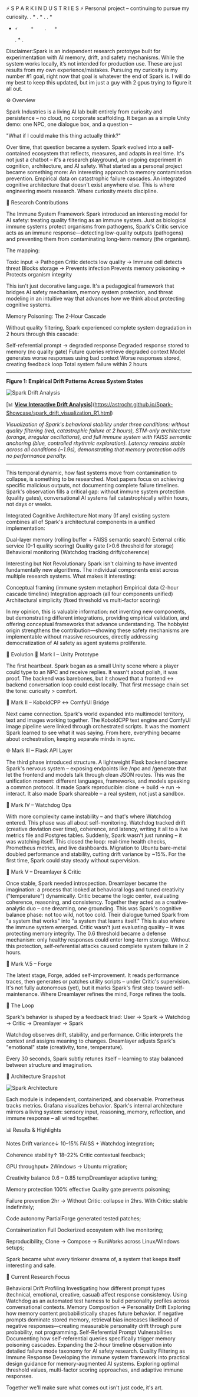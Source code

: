 ⚡ S P A R K   I N D U S T R I E S ⚡
Personal project – continuing to pursue my curiosity.
           .     *     .
    *        .      .     *
  *     ⚡     *    .   *
    .       *       .

Disclaimer:Spark is an independent research prototype built for experimentation with AI memory, drift, and safety mechanisms. While the system works locally, it’s not intended for production use. These are just results from my own experience/mistakes. Pursuing my curiosity is my number #1 goal, right now that goal is whatever the end of Spark is. I will do my best to keep this updated, but im just a guy with 2 gpus trying to figure it all out.

⚙️ Overview

Spark Industries is a living AI lab built entirely from curiosity and persistence – no cloud, no corporate scaffolding.
It began as a simple Unity demo: one NPC, one dialogue box, and a question –

"What if I could make this thing actually think?"

Over time, that question became a system.
Spark evolved into a self-contained ecosystem that reflects, measures, and adapts in real time.
It's not just a chatbot – it's a research playground, an ongoing experiment in cognition, architecture, and AI safety.
What started as a personal project became something more:
An interesting approach to memory contamination prevention.
Empirical data on catastrophic failure cascades.
An integrated cognitive architecture that doesn't exist anywhere else.
This is where engineering meets research. Where curiosity meets discipline.

🔬 Research Contributions

The Immune System Framework
Spark introduced an interesting model for AI safety: treating quality filtering as an immune system.
Just as biological immune systems protect organisms from pathogens, Spark's Critic service acts as an immune response—detecting low-quality outputs (pathogens) and preventing them from contaminating long-term memory (the organism).

The mapping:

Toxic input → Pathogen
Critic detects low quality → Immune cell detects threat
Blocks storage → Prevents infection
Prevents memory poisoning → Protects organism integrity

This isn't just decorative language. It's a pedagogical framework that bridges AI safety mechanism, memory system protection, and threat modeling in an intuitive way that advances how we think about protecting cognitive systems.

Memory Poisoning: The 2-Hour Cascade

Without quality filtering, Spark experienced complete system degradation in 2 hours through this cascade:

Self-referential prompt → degraded response
Degraded response stored to memory (no quality gate)
Future queries retrieve degraded context
Model generates worse responses using bad context
Worse responses stored, creating feedback loop
Total system failure within 2 hours

---

**Figure 1: Empirical Drift Patterns Across System States**

![Spark Drift Analysis](SparkR1Snapshot.png)

[📊 **[View Interactive Drift Analysis](https://astrochr.github.io/Spark-Showcase/spark_drift_visualization_R1.html)**](https://astrochr.github.io/Spark-Showcase/spark_drift_visualization_R1.html)

*Visualization of Spark's behavioral stability under three conditions: without quality filtering (red, catastrophic failure at 2 hours), STM-only architecture (orange, irregular oscillations), and full immune system with FAISS semantic anchoring (blue, controlled rhythmic exploration). Latency remains stable across all conditions (~1.9s), demonstrating that memory protection adds no performance penalty.*

---

This temporal dynamic, how fast systems move from contamination to collapse, is something to be researched. Most papers focus on achieving specific malicious outputs, not documenting complete failure timelines.
Spark's observation fills a critical gap: without immune system protection (quality gates), conversational AI systems fail catastrophically within hours, not days or weeks.

Integrated Cognitive Architecture
Not many (If any) existing system combines all of Spark's architectural components in a unified implementation:

Dual-layer memory (rolling buffer + FAISS semantic search)
External critic service (0-1 quality scoring)
Quality gate (>0.6 threshold for storage)
Behavioral monitoring (Watchdog tracking drift/coherence)


Interesting but Not Revolutionary
Spark isn't claiming to have invented fundamentally new algorithms. The individual components exist across multiple research systems.
What makes it interesting:

Conceptual framing (immune system metaphor) 
Empirical data (2-hour cascade timeline) 
Integration approach (all four components unified) 
Architectural simplicity (fixed threshold vs multi-factor scoring) 

In my opinion, this is valuable information: not inventing new components, but demonstrating different integrations, providing empirical validation, and offering conceptual frameworks that advance understanding.
The hobbyist origin strengthens the contribution—showing these safety mechanisms are implementable without massive resources, directly addressing democratization of AI safety as agent systems proliferate.

🚀 Evolution
🧩 Mark I – Unity Prototype

The first heartbeat.
Spark began as a small Unity scene where a player could type to an NPC and receive replies.
It wasn't about polish, it was proof.
The backend was barebones, but it showed that a frontend ↔ backend conversation loop could exist locally.
That first message chain set the tone: curiosity > comfort.

🔗 Mark II – KoboldCPP ↔ ComfyUI Bridge

Next came connection.
Spark's world expanded into multimodel territory, text and images working together.
The KoboldCPP text engine and ComfyUI image pipeline were linked through orchestrated scripts.
It was the moment Spark learned to see what it was saying.
From here, everything became about orchestration, keeping separate minds in sync.

🌐 Mark III – Flask API Layer

The third phase introduced structure.
A lightweight Flask backend became Spark's nervous system – exposing endpoints like /npc and /generate that let the frontend and models talk through clean JSON routes.
This was the unification moment: different languages, frameworks, and models speaking a common protocol.
It made Spark reproducible: clone → build → run → interact.
It also made Spark shareable – a real system, not just a sandbox.

🧭 Mark IV – Watchdog Ops

With more complexity came instability – and that's where Watchdog entered.
This phase was all about self-monitoring.
Watchdog tracked drift (creative deviation over time), coherence, and latency, writing it all to a live metrics file and Postgres tables.
Suddenly, Spark wasn't just running – it was watching itself.
This closed the loop: real-time health checks, Prometheus metrics, and live dashboards.
Migration to Ubuntu bare-metal doubled performance and stability, cutting drift variance by ~15%.
For the first time, Spark could stay steady without supervision.

💭 Mark V – Dreamlayer & Critic

Once stable, Spark needed introspection.
Dreamlayer became the imagination: a process that looked at behavioral logs and tuned creativity ("temperature") dynamically.
Critic became the logic center, evaluating coherence, reasoning, and consistency.
Together they acted as a creative-analytic duo – one dreaming, one grounding.
This was Spark's cognitive balance phase: not too wild, not too cold.
Their dialogue turned Spark from "a system that works" into "a system that learns itself."
This is also where the immune system emerged.
Critic wasn't just evaluating quality – it was protecting memory integrity.
The 0.6 threshold became a defense mechanism: only healthy responses could enter long-term storage.
Without this protection, self-referential attacks caused complete system failure in 2 hours.

🔨 Mark V.5 – Forge

The latest stage, Forge, added self-improvement.
It reads performance traces, then generates or patches utility scripts – under Critic's supervision.
It's not fully autonomous (yet), but it marks Spark's first step toward self-maintenance.
Where Dreamlayer refines the mind, Forge refines the tools.

🔄 The Loop

Spark's behavior is shaped by a feedback triad:
User → Spark → Watchdog → Critic → Dreamlayer → Spark

Watchdog observes drift, stability, and performance.
Critic interprets the context and assigns meaning to changes.
Dreamlayer adjusts Spark's "emotional" state (creativity, tone, temperature).

Every 30 seconds, Spark subtly retunes itself – learning to stay balanced between structure and imagination.

🧠 Architecture Snapshot

![Spark Architecture](architecture_diagram.png)
    
Each module is independent, containerized, and observable.
Prometheus tracks metrics. Grafana visualizes behavior.
Spark's internal architecture mirrors a living system: sensory input, reasoning, memory, reflection, and immune response – all wired together.

📊 Results & Highlights

Notes Drift variance↓ 10–15% FAISS + Watchdog integration;

Coherence stability↑ 18–22% Critic contextual feedback;

GPU throughput× 2Windows → Ubuntu migration;

Creativity balance 0.6 – 0.85 tempDreamlayer adaptive tuning;

Memory protection 100% effective Quality gate prevents poisoning;

Failure prevention 2hr → Without Critic: collapse in 2hrs. With Critic: stable indefinitely;

Code autonomy PartialForge generated tested patches;

Containerization Full Dockerized ecosystem with live monitoring;

Reproducibility, Clone → Compose → RunWorks across Linux/Windows setups;

Spark became what every tinkerer dreams of, a system that keeps itself interesting and safe.

🎯 Current Research Focus

Behavioral Drift Profiling
Investigating how different prompt types (technical, emotional, creative, casual) affect response consistency. Using Watchdog as an automated test harness to build personality profiles across conversational contexts.
Memory Composition → Personality Drift
Exploring how memory content probabilistically shapes future behavior. If negative prompts dominate stored memory, retrieval bias increases likelihood of negative responses—creating measurable personality drift through pure probability, not programming.
Self-Referential Prompt Vulnerabilities
Documenting how self-referential queries specifically trigger memory poisoning cascades. Expanding the 2-hour timeline observation into detailed failure mode taxonomy for AI safety research.
Quality Filtering as Immune Response
Developing the immune system framework into practical design guidance for memory-augmented AI systems. Exploring optimal threshold values, multi-factor scoring approaches, and adaptive immune responses.


Together we'll make sure what comes out isn't just code, it's art.

